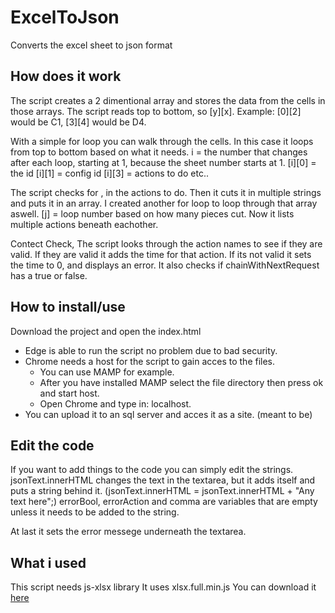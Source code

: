 # ExcelToJson
Converts the excel sheet to json format

## How does it work
The script creates a 2 dimentional array and stores the data from the cells in those arrays.
The script reads top to bottom, so [y][x].
Example: [0][2] would be C1, [3][4] would be D4.

With a simple for loop you can walk through the cells.
In this case it loops from top to bottom based on what it needs.
i = the number that changes after each loop, starting at 1, because the sheet number starts at 1.
[i][0] = the id
[i][1] = config id
[i][3] = actions to do
etc..

The script checks for , in the actions to do. 
Then it cuts it in multiple strings and puts it in an array.
I created another for loop to loop through that array aswell.
[j] = loop number based on how many pieces cut.
Now it lists multiple actions beneath eachother.

Contect Check,
The script looks through the action names to see if they are valid.
If they are valid it adds the time for that action.
If its not valid it sets the time to 0, and displays an error.
It also checks if chainWithNextRequest has a true or false.

## How to install/use
Download the project and open the index.html
* Edge is able to run the script no problem due to bad security.
* Chrome needs a host for the script to gain acces to the files.
  - You can use MAMP for example. 
  - After you have installed MAMP select the
    file directory then press ok and start host.
  - Open Chrome and type in: localhost.
* You can upload it to an sql server and acces it as a site. (meant to be)

## Edit the code
If you want to add things to the code you can simply edit the strings.
jsonText.innerHTML changes the text in the textarea, 
but it adds itself and puts a string behind it. (jsonText.innerHTML = jsonText.innerHTML + "Any text here";)
errorBool, errorAction and comma are variables that are empty unless it needs to be added to the string.

At last it sets the error messege underneath the textarea.

## What i used
This script needs js-xlsx library
It uses xlsx.full.min.js
You can download it [here](https://github.com/SheetJS/js-xlsx)
